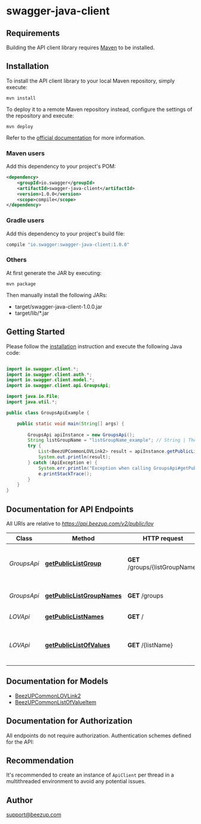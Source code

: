 # swagger-java-client

## Requirements

Building the API client library requires [Maven](https://maven.apache.org/) to be installed.

## Installation

To install the API client library to your local Maven repository, simply execute:

```shell
mvn install
```

To deploy it to a remote Maven repository instead, configure the settings of the repository and execute:

```shell
mvn deploy
```

Refer to the [official documentation](https://maven.apache.org/plugins/maven-deploy-plugin/usage.html) for more information.

### Maven users

Add this dependency to your project's POM:

```xml
<dependency>
    <groupId>io.swagger</groupId>
    <artifactId>swagger-java-client</artifactId>
    <version>1.0.0</version>
    <scope>compile</scope>
</dependency>
```

### Gradle users

Add this dependency to your project's build file:

```groovy
compile "io.swagger:swagger-java-client:1.0.0"
```

### Others

At first generate the JAR by executing:

    mvn package

Then manually install the following JARs:

* target/swagger-java-client-1.0.0.jar
* target/lib/*.jar

## Getting Started

Please follow the [installation](#installation) instruction and execute the following Java code:

```java

import io.swagger.client.*;
import io.swagger.client.auth.*;
import io.swagger.client.model.*;
import io.swagger.client.api.GroupsApi;

import java.io.File;
import java.util.*;

public class GroupsApiExample {

    public static void main(String[] args) {
        
        GroupsApi apiInstance = new GroupsApi();
        String listGroupName = "listGroupName_example"; // String | The list group name your want to get
        try {
            List<BeezUPCommonLOVLink2> result = apiInstance.getPublicListGroup(listGroupName);
            System.out.println(result);
        } catch (ApiException e) {
            System.err.println("Exception when calling GroupsApi#getPublicListGroup");
            e.printStackTrace();
        }
    }
}

```

## Documentation for API Endpoints

All URIs are relative to *https://api.beezup.com/v2/public/lov*

Class | Method | HTTP request | Description
------------ | ------------- | ------------- | -------------
*GroupsApi* | [**getPublicListGroup**](docs/GroupsApi.md#getPublicListGroup) | **GET** /groups/{listGroupName} | Get list of values related to this group name
*GroupsApi* | [**getPublicListGroupNames**](docs/GroupsApi.md#getPublicListGroupNames) | **GET** /groups | Get list of group of list name
*LOVApi* | [**getPublicListNames**](docs/LOVApi.md#getPublicListNames) | **GET** / | Get all list names
*LOVApi* | [**getPublicListOfValues**](docs/LOVApi.md#getPublicListOfValues) | **GET** /{listName} | Get the list of values related to this list name


## Documentation for Models

 - [BeezUPCommonLOVLink2](docs/BeezUPCommonLOVLink2.md)
 - [BeezUPCommonListOfValueItem](docs/BeezUPCommonListOfValueItem.md)


## Documentation for Authorization

All endpoints do not require authorization.
Authentication schemes defined for the API:

## Recommendation

It's recommended to create an instance of `ApiClient` per thread in a multithreaded environment to avoid any potential issues.

## Author

support@beezup.com

